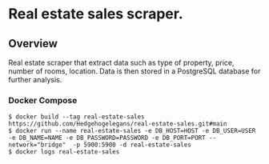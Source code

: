 # Real estate sales scraper.

 ## Overview

Real estate scraper that extract data such as type of property, price, number of rooms, location. Data is then stored in a PostgreSQL database for further analysis.

### Docker Compose

```console
$ docker build --tag real-estate-sales https://github.com/Hedgehogelegans/real-estate-sales.git#main
$ docker run --name real-estate-sales -e DB_HOST=HOST -e DB_USER=USER -e DB_NAME=NAME -e DB_PASSWORD=PASSWORD -e DB_PORT=PORT --network="bridge"  -p 5900:5900 -d real-estate-sales
$ docker logs real-estate-sales

```